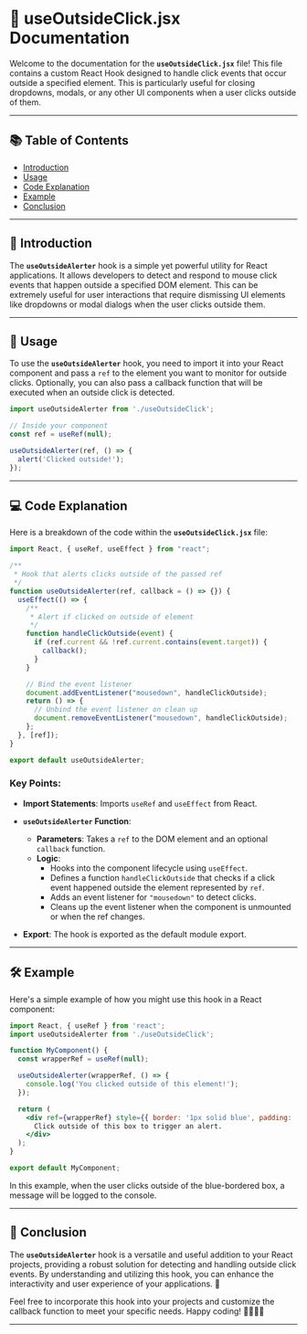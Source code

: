 # 📄 useOutsideClick.jsx Documentation

Welcome to the documentation for the **`useOutsideClick.jsx`** file! This file contains a custom React Hook designed to handle click events that occur outside a specified element. This is particularly useful for closing dropdowns, modals, or any other UI components when a user clicks outside of them.

---

## 📚 Table of Contents

- [Introduction](#introduction)
- [Usage](#usage)
- [Code Explanation](#code-explanation)
- [Example](#example)
- [Conclusion](#conclusion)

---

## 🌟 Introduction

The **`useOutsideAlerter`** hook is a simple yet powerful utility for React applications. It allows developers to detect and respond to mouse click events that happen outside a specified DOM element. This can be extremely useful for user interactions that require dismissing UI elements like dropdowns or modal dialogs when the user clicks outside them.

---

## 🎨 Usage

To use the **`useOutsideAlerter`** hook, you need to import it into your React component and pass a `ref` to the element you want to monitor for outside clicks. Optionally, you can also pass a callback function that will be executed when an outside click is detected.

```jsx
import useOutsideAlerter from './useOutsideClick';

// Inside your component
const ref = useRef(null);

useOutsideAlerter(ref, () => {
  alert('Clicked outside!');
});
```

---

## 💻 Code Explanation

Here is a breakdown of the code within the **`useOutsideClick.jsx`** file:

```jsx
import React, { useRef, useEffect } from "react";

/**
 * Hook that alerts clicks outside of the passed ref
 */
function useOutsideAlerter(ref, callback = () => {}) {
  useEffect(() => {
    /**
     * Alert if clicked on outside of element
     */
    function handleClickOutside(event) {
      if (ref.current && !ref.current.contains(event.target)) {
        callback();
      }
    }

    // Bind the event listener
    document.addEventListener("mousedown", handleClickOutside);
    return () => {
      // Unbind the event listener on clean up
      document.removeEventListener("mousedown", handleClickOutside);
    };
  }, [ref]);
}

export default useOutsideAlerter;
```

### Key Points:

- **Import Statements**: Imports `useRef` and `useEffect` from React.
  
- **`useOutsideAlerter` Function**: 
  - **Parameters**: Takes a `ref` to the DOM element and an optional `callback` function.
  - **Logic**: 
    - Hooks into the component lifecycle using `useEffect`.
    - Defines a function `handleClickOutside` that checks if a click event happened outside the element represented by `ref`.
    - Adds an event listener for `"mousedown"` to detect clicks.
    - Cleans up the event listener when the component is unmounted or when the ref changes.

- **Export**: The hook is exported as the default module export.

---

## 🛠 Example

Here's a simple example of how you might use this hook in a React component:

```jsx
import React, { useRef } from 'react';
import useOutsideAlerter from './useOutsideClick';

function MyComponent() {
  const wrapperRef = useRef(null);

  useOutsideAlerter(wrapperRef, () => {
    console.log('You clicked outside of this element!');
  });

  return (
    <div ref={wrapperRef} style={{ border: '1px solid blue', padding: '10px' }}>
      Click outside of this box to trigger an alert.
    </div>
  );
}

export default MyComponent;
```

In this example, when the user clicks outside of the blue-bordered box, a message will be logged to the console.

---

## 🚀 Conclusion

The **`useOutsideAlerter`** hook is a versatile and useful addition to your React projects, providing a robust solution for detecting and handling outside click events. By understanding and utilizing this hook, you can enhance the interactivity and user experience of your applications. 🎉

Feel free to incorporate this hook into your projects and customize the callback function to meet your specific needs. Happy coding! 👨‍💻👩‍💻

---